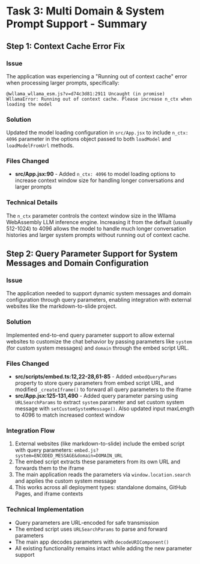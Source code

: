 # Task 3: Multi Domain & System Prompt Support - Summary

## Step 1: Context Cache Error Fix

### Issue
The application was experiencing a "Running out of context cache" error when processing larger prompts, specifically:
```
@wllama_wllama_esm.js?v=d74c3d81:2911 Uncaught (in promise) WllamaError: Running out of context cache. Please increase n_ctx when loading the model
```

### Solution
Updated the model loading configuration in `src/App.jsx` to include `n_ctx: 4096` parameter in the options object passed to both `loadModel` and `loadModelFromUrl` methods.

### Files Changed
- **src/App.jsx:90** - Added `n_ctx: 4096` to model loading options to increase context window size for handling longer conversations and larger prompts

### Technical Details
The `n_ctx` parameter controls the context window size in the Wllama WebAssembly LLM inference engine. Increasing it from the default (usually 512-1024) to 4096 allows the model to handle much longer conversation histories and larger system prompts without running out of context cache.

## Step 2: Query Parameter Support for System Messages and Domain Configuration

### Issue
The application needed to support dynamic system messages and domain configuration through query parameters, enabling integration with external websites like the markdown-to-slide project.

### Solution
Implemented end-to-end query parameter support to allow external websites to customize the chat behavior by passing parameters like `system` (for custom system messages) and `domain` through the embed script URL.

### Files Changed
- **src/scripts/embed.ts:12,22-28,61-85** - Added `embedQueryParams` property to store query parameters from embed script URL, and modified `_createIframe()` to forward all query parameters to the iframe
- **src/App.jsx:125-131,490** - Added query parameter parsing using `URLSearchParams` to extract `system` parameter and set custom system message with `setCustomSystemMessage()`. Also updated input maxLength to 4096 to match increased context window

### Integration Flow
1. External websites (like markdown-to-slide) include the embed script with query parameters: `embed.js?system=ENCODED_MESSAGE&domain=DOMAIN_URL`
2. The embed script extracts these parameters from its own URL and forwards them to the iframe
3. The main application reads the parameters via `window.location.search` and applies the custom system message
4. This works across all deployment types: standalone domains, GitHub Pages, and iframe contexts

### Technical Implementation
- Query parameters are URL-encoded for safe transmission
- The embed script uses `URLSearchParams` to parse and forward parameters
- The main app decodes parameters with `decodeURIComponent()`
- All existing functionality remains intact while adding the new parameter support